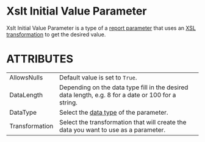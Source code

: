 # Xslt Initial Value Parameter

Xslt Initial Value Parameter is a type of a [report parameter](/t/Report-Parameters) that uses an [XSL transformation](/t/Transformations) to get the desired value.

# ATTRIBUTES

|                |                                                                                                    |
|----------------|----------------------------------------------------------------------------------------------------|
| AllowsNulls    | Default value is set to `True`.                                                                    |
| DataLength     | Depending on the data type fill in the desired data length, e.g. 8 for a date or 100 for a string. |
| DataType       | Select the [data type](/t/Data-Types) of the parameter.      |
| Transformation | Select the transformation that will create the data you want to use as a parameter.                |
